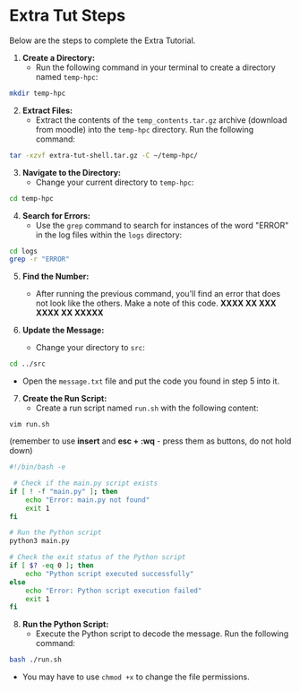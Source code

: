 # Extra Tut Steps

Below are the steps to complete the Extra Tutorial.

1. **Create a Directory:**
   - Run the following command in your terminal to create a directory named `temp-hpc`:

```bash
mkdir temp-hpc
```

2. **Extract Files:**
   - Extract the contents of the `temp_contents.tar.gz` archive (download from moodle) into the `temp-hpc` directory. Run the following command:

```bash
tar -xzvf extra-tut-shell.tar.gz -C ~/temp-hpc/
```

3. **Navigate to the Directory:**
   - Change your current directory to `temp-hpc`:

```bash
cd temp-hpc
```

4. **Search for Errors:**
   - Use the `grep` command to search for instances of the word "ERROR" in the log files within the `logs` directory:

```bash
cd logs
grep -r "ERROR"
```

5. **Find the Number:**
   - After running the previous command, you'll find an error that does not look like the others. Make a note of this code. **XXXX XX XXX XXXX XX XXXXX**

6. **Update the Message:**
   - Change your directory to `src`:

```bash
cd ../src
```

   - Open the `message.txt` file and put the code you found in step 5 into it.


7. **Create the Run Script:**
   - Create a run script named `run.sh` with the following content:

```
vim run.sh
```

(remember to use **insert** and **esc + :wq** - press them as buttons, do not hold down) 


```bash
#!/bin/bash -e

 # Check if the main.py script exists
if [ ! -f "main.py" ]; then
	echo "Error: main.py not found"
    exit 1
fi

# Run the Python script
python3 main.py

# Check the exit status of the Python script
if [ $? -eq 0 ]; then
    echo "Python script executed successfully"
else
    echo "Error: Python script execution failed"
    exit 1
fi
```  

8. **Run the Python Script:**
   - Execute the Python script to decode the message. Run the following command:

```bash
bash ./run.sh
```
- You may have to use ```chmod +x``` to change the file permissions.
